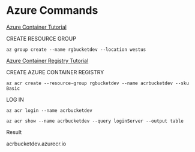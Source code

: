 # Azure Commands

[Azure Container Tutorial](https://docs.microsoft.com/en-us/azure/container-instances/container-instances-tutorial-prepare-app)

CREATE RESOURCE GROUP

```shell
az group create --name rgbucketdev --location westus
```

[Azure Container Registry Tutorial](https://docs.microsoft.com/en-us/azure/container-instances/container-instances-tutorial-prepare-acr)

CREATE AZURE CONTAINER REGISTRY

```shell
az acr create --resource-group rgbucketdev --name acrbucketdev --sku Basic
```

LOG IN

```shell
az acr login --name acrbucketdev
```

```shell
az acr show --name acrbucketdev --query loginServer --output table
```

Result

acrbucketdev.azurecr.io
